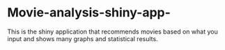 # Movie-analysis-shiny-app-
This is the shiny application that recommends movies based on what you input and shows many graphs and statistical results.

